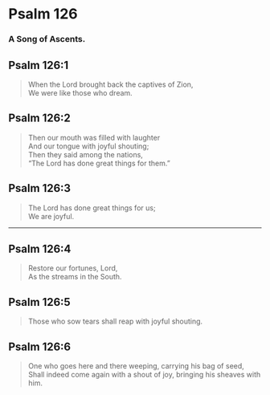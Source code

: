 # Psalm 126

### A Song of Ascents.

## Psalm 126:1

> When the Lord brought back the captives of Zion,  
> We were like those who dream.

## Psalm 126:2

> Then our mouth was filled with laughter  
> And our tongue with joyful shouting;  
> Then they said among the nations,  
> “The Lord has done great things for them.”

## Psalm 126:3

> The Lord has done great things for us;  
> We are joyful.

---

## Psalm 126:4

> Restore our fortunes, Lord,  
> As the streams in the South.

## Psalm 126:5

> Those who sow tears shall reap with joyful shouting.

## Psalm 126:6

> One who goes here and there weeping, carrying his bag of seed,  
> Shall indeed come again with a shout of joy, bringing his sheaves with him.
